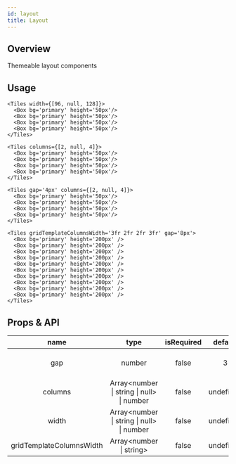 ```yaml
---
id: layout
title: Layout
---
```


## Overview
Themeable layout components

## Usage


```tsx live enableExportToCodePen enableSwitchTheme enableHideEditor
<Tiles width={[96, null, 128]}>
  <Box bg='primary' height='50px'/>
  <Box bg='primary' height='50px'/>
  <Box bg='primary' height='50px'/>
  <Box bg='primary' height='50px'/>
</Tiles>
```

```tsx live enableExportToCodePen enableSwitchTheme enableHideEditor
<Tiles columns={[2, null, 4]}>
  <Box bg='primary' height='50px'/>
  <Box bg='primary' height='50px'/>
  <Box bg='primary' height='50px'/>
  <Box bg='primary' height='50px'/>
</Tiles>
```

```tsx live enableExportToCodePen enableSwitchTheme enableHideEditor
<Tiles gap='4px' columns={[2, null, 4]}>
  <Box bg='primary' height='50px'/>
  <Box bg='primary' height='50px'/>
  <Box bg='primary' height='50px'/>
  <Box bg='primary' height='50px'/>
</Tiles>
```

```tsx live enableExportToCodePen enableSwitchTheme enableHideEditor
<Tiles gridTemplateColumnsWidth='3fr 2fr 2fr 3fr' gap='8px'>
  <Box bg='primary' height='200px' />
  <Box bg='primary' height='200px' />
  <Box bg='primary' height='200px' />
  <Box bg='primary' height='200px' />
  <Box bg='primary' height='200px' />
  <Box bg='primary' height='200px' />
  <Box bg='primary' height='200px' />
  <Box bg='primary' height='200px' />
  <Box bg='primary' height='200px' />
  <Box bg='primary' height='200px' />
</Tiles>
```


## Props & API
|  name   | type  | isRequired | default | description |
|  :----:  | :----:  | :----:  | :----:  | :----:  |
| gap | number | false | 3  | gap between children |
| columns | Array<number \| string \| null> \| number | false | undefined  | how many columns |
| width | Array<number \| string \| null> \| number | false | undefined  | width for children |
| gridTemplateColumnsWidth | Array<number \| string> | false | undefined  | css grid regulations |

